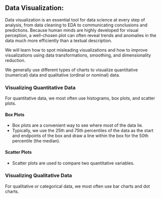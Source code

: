 ## Data Visualization:

Data visualization is an essential tool for data science at every step of analysis, from data cleaning to EDA to communicating conclusions and predictions. Because human minds are highly developed for visual perception, a well-chosen plot can often reveal trends and anomalies in the data much more efficiently than a textual description.

We will learn how to spot misleading visualizations and how to improve visualizations using data transformations, smoothing, and dimensionality reduction.

We generally use different types of charts to visualize quantitative (numerical) data and qualitative (ordinal or nominal) data.

### Visualizing Quantitative Data
For quantitative data, we most often use histograms, box plots, and scatter plots.

#### Box Plots
- Box plots are a convenient way to see where most of the data lie. 
- Typically, we use the 25th and 75th percentiles of the data as the start and endpoints of the box and draw a line within the box for the 50th percentile (the median). 

#### Scatter Plots
- Scatter plots are used to compare two quantitative variables.

### Visualizing Qualitative Data
For qualitative or categorical data, we most often use bar charts and dot charts.

